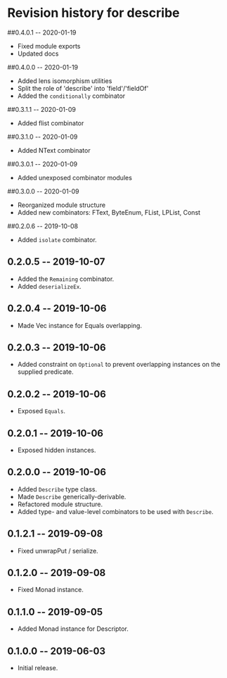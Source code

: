 # Revision history for describe

##0.4.0.1 -- 2020-01-19

* Fixed module exports
* Updated docs

##0.4.0.0 -- 2020-01-19

* Added lens isomorphism utilities
* Split the role of 'describe' into 'field'/'fieldOf'
* Added the `conditionally` combinator

##0.3.1.1 -- 2020-01-09

* Added flist combinator

##0.3.1.0 -- 2020-01-09

* Added NText combinator

##0.3.0.1 -- 2020-01-09

* Added unexposed combinator modules

##0.3.0.0 -- 2020-01-09

* Reorganized module structure
* Added new combinators: FText, ByteEnum, FList, LPList, Const

##0.2.0.6 -- 2019-10-08

* Added `isolate` combinator.

## 0.2.0.5 -- 2019-10-07

* Added the `Remaining` combinator.
* Added `deserializeEx`.

## 0.2.0.4 -- 2019-10-06

* Made Vec instance for Equals overlapping. 

## 0.2.0.3 -- 2019-10-06

* Added constraint on `Optional` to prevent overlapping instances on the supplied predicate.

## 0.2.0.2 -- 2019-10-06

* Exposed `Equals`.

## 0.2.0.1 -- 2019-10-06

* Exposed hidden instances.

## 0.2.0.0 -- 2019-10-06

* Added `Describe` type class.
* Made `Describe` generically-derivable.
* Refactored module structure.
* Added type- and value-level combinators to be used with `Describe`.

## 0.1.2.1 -- 2019-09-08

* Fixed unwrapPut / serialize.

## 0.1.2.0 -- 2019-09-08

* Fixed Monad instance.

## 0.1.1.0 -- 2019-09-05

* Added Monad instance for Descriptor.

## 0.1.0.0 -- 2019-06-03

* Initial release.
